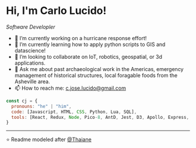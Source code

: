 
<h1> Hi, I'm Carlo Lucido! </h1>
<p><em>Software Developler  </em></p>

- 🔭 I’m currently working on a hurricane response effort!
- 🌱 I’m currently learning how to apply python scripts to GIS and datascience!
- 👯 I’m looking to collaborate on IoT, robotics, geospatial, or 3d applications.
- 💬 Ask me about past archaeological work in the Americas, emergency management of historical structures, local foragable foods from the Asheville area.
- 📫 How to reach me: c.jose.lucido@gmail.com

```javascript
const cj = {
  pronouns: "he" | "him",
  code: [Javascript, HTML, CSS, Python, Lua, SQL],
  tools: [React, Redux, Node, Pico-8, AntD, Jest, D3, Apollo, Express, Knex, MySQL],
}
```


---

⭐️ Readme modeled after [@Thaiane](https://github.com/Thaiane)
